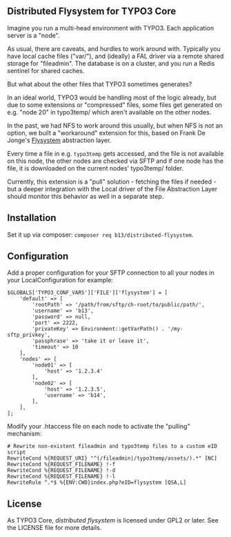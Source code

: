 ## Distributed Flysystem for TYPO3 Core

Imagine you run a multi-head environment with TYPO3. Each application
server is a "node".

As usual, there are caveats, and hurdles to work around with. Typically
you have local cache files ("var/"), and (ideally) a FAL driver via a
remote shared storage for "fileadmin". The database is on a cluster,
and you run a Redis sentinel for shared caches.

But what about the other files that TYPO3 sometimes generates?

In an ideal world, TYPO3 would be handling most of the logic already, but due to
some extensions or "compressed" files, some files get generated on e.g. "node 20" in
typo3temp/ which aren't available on the other nodes.

In the past, we had NFS to work around this usually, but when NFS is not an option,
we built a "workaround" extension for this, based on Frank De Jonge's [Flysystem](https://flysystem.thephpleague.com/v2/docs/)
abstraction layer.

Every time a file in e.g. `typo3temp` gets accessed, and the file is not available
on this node, the other nodes are checked via SFTP and if one node has the
file, it is downloaded on the current nodes' typo3temp/ folder.

Currently, this extension is a "pull" solution - fetching the files
if needed - but a deeper integration with the Local driver of the File Abstraction
Layer should monitor this behavior as well in a separate step.

## Installation

Set it up via composer: `composer req b13/distributed-flysystem`.

## Configuration

Add a proper configuration for your SFTP connection to all your nodes in your
LocalConfiguration for example:

    $GLOBALS['TYPO3_CONF_VARS']['FILE']['flysystem'] = [
        'default' => [
            'rootPath' => '/path/from/sftp/ch-root/to/public/path/',
            'username' => 'b13',
            'password' => null,
            'port' => 2222,
            'privateKey' => Environment::getVarPath() . '/my-sftp_privkey',
            'passphrase' => 'take it or leave it',
            'timeout' => 10
        ],
        'nodes' => [
            'node01' => [
                'host' => '1.2.3.4'
            ],
            'node02' => [
                'host' => '1.2.3.5',
                'username' => 'b14',
            ],
        ],
    ];    

Modify your .htaccess file on each node to activate the "pulling" mechanism:

    # Rewrite non-existent fileadmin and typo3temp files to a custom eID script
	RewriteCond %{REQUEST_URI} "^(/fileadmin|/typo3temp/assets/).*" [NC]
	RewriteCond %{REQUEST_FILENAME} !-f
	RewriteCond %{REQUEST_FILENAME} !-d
	RewriteCond %{REQUEST_FILENAME} !-l
	RewriteRule ^.*$ %{ENV:CWD}index.php?eID=flysystem [QSA,L]


## License

As TYPO3 Core, _distributed flysystem_ is licensed under GPL2 or later. See the LICENSE file for more details.